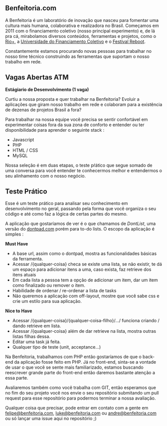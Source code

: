 Benfeitoria.com
----------------------------------------------

A Benfeitoria é um laboratório de inovação que nasceu para fomentar uma cultura mais humana, colaborativa e realizadora no Brasil. Começamos em 2011 com o financiamento coletivo (nosso principal experimento) e, de lá pra cá, mirabolamos diversos conteúdos, ferramentas e projetos, como o [Rio+](http://riomais.benfeitoria.com/), a [Universidade do Financiamento Coletivo](http://ufc.benfeitoria.com/) e o [Festival Reboot](http://reboot.benfeitoria.com/).

Constantemente estamos procurando novas pessoas para trabalhar no nosso time técnico construindo as ferramentas que suportam o nosso trabalho em rede.

Vagas Abertas ATM
-------------------------------------------------------

**Estágiario de Desenvolvimento (1 vaga)**

Curtiu a nossa proposta e quer trabalhar na Benfeitoria? Evoluir a aplicações que giram nosso trabalho em rede e colaboram para a existência de dezenas de projetos Brasil a fora?

Para trabalhar na nossa equipe você precisa se sentir confortável em experimentar coisas fora da sua zona de conforto e entender ou ter disponibilidade para aprender o seguinte stack :

* Javascript
* PHP
* HTML / CSS
* MySQL

Nossa seleção é em duas etapas, o teste pŕático que segue somado de uma conversa para você entender te conhecermos melhor e entendermos o seu alinhamento com o nosso negócio. 


Teste Prático
------------------------------------------------------------

Esse é um teste prático para analisar seu conhecimento em desenvolvimento no geral, passando pela forma que você organiza o seu código e até como faz a lógica de certas partes do mesmo.

A aplicação que gostaríamos de ver é o que chamamos de *DontList*, uma versão do [dontpad.com](http://dontpad.com) porém para to-do lists. 
O escopo da aplicação é simples :

**Must Have**
- A base url, assim como o dontpad, mostra as funcionalidades básicas da ferramenta.
- Acessar  /{qualquer-coisa} checa se existe uma lista, se não existir, te dá um espaço para adicionar itens a uma, caso exista, faz retrieve dos itens atuais
- Em cada lista a pessoa tem a opção de adicionar um item, dar um item como finalizado ou remover o item.
- Habilidade de ordenar / re-ordenar a lista de tasks
- Não queremos a aplicação com off-layout, mostre que você sabe css e crie um estilo para sua aplicação.

**Nice to Have**
- Acessar /{qualquer-coisa}/{qualquer-coisa-filho}/.../ funciona criando / dando retrieve em lista.
- Acessar /{qualquer-coisa} além de dar retrieve na lista, mostra outras listas filhas dessa.
- Editar uma task já feita.
- Qualquer tipo de teste (unit, acceptance...)

Na Benfeitoria, trabalhamos com PHP então gostaríamos de que o back-end da aplicação fosse feito em PHP. Já no front-end, sinta-se a vontade de usar o que você se sente mais familiarizado, estamos buscando reescrever grande parte do front-end então daremos bastante atenção a essa parte.

Avaliaremos também como você trabalha com GIT, então esperamos que no fim do seu projeto você nos envie o seu repositório submitando um pull request para esse repositório para podermos terminar a nossa avaliação.

Qualquer coisa que precisar, pode entrar em contato com a gente em felipe@benfeitoria.com, luke@benfeitoria.com ou andre@benfeitoria.com ou só lançar uma issue aqui no repositório ;)
